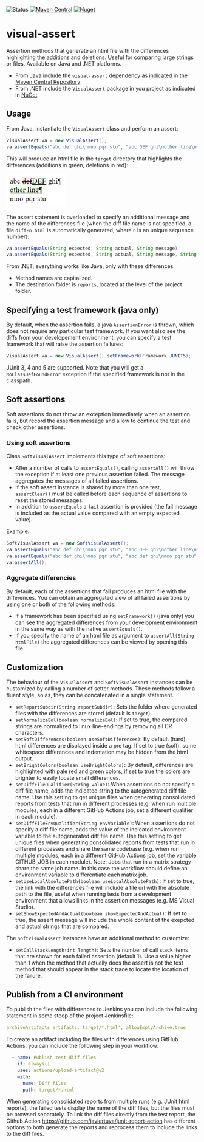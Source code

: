 ![Status](https://github.com/javiertuya/visual-assert/actions/workflows/test.yml/badge.svg)
[![Maven Central](https://img.shields.io/maven-central/v/io.github.javiertuya/visual-assert)](https://central.sonatype.com/artifact/io.github.javiertuya/visual-assert)
[![Nuget](https://img.shields.io/nuget/v/VisualAssert)](https://www.nuget.org/packages/VisualAssert/)

# visual-assert

Assertion methods that generate an html file with the differences highlighting the additions and deletions. 
Useful for comparing large strings or files.
Available on Java and .NET platforms.

- From Java include the `visual-assert` dependency as indicated in the 
  [Maven Central Repository](https://central.sonatype.com/artifact/io.github.javiertuya/visual-assert)
- From .NET include the `VisualAssert` package in you project as indicated in 
  [NuGet](https://www.nuget.org/packages/VisualAssert/)

## Usage

From Java, instantiate the `VisualAssert` class and perform an assert:

```java
VisualAssert va = new VisualAssert();
va.assertEquals("abc def ghi\nmno pqr stu", "abc DEF ghi\nother line\nmno pqr stu");
```

This will produce an html file in the `target` directory that highlights the differences (additions in green, deletions in red):

![diff-example](docs/diff-file-example.png "Diff example")

The assert statement is overloaded to specify an additional message and the name of the differences file 
(when the diff file name is not specified, a file `diff-n.html` is automatically generated, where `n` is an
unique sequence number):

```java
va.assertEquals(String expected, String actual, String message)
va.assertEquals(String expected, String actual, String message, String fileName)
```

From .NET, everything works like Java, only with these differences:

- Method names are capitalized.
- The destination folder is `reports`, located at the level of the project folder.

## Specifying a test framework (java only)

By default, when the assertion fails, a java `AssertionError` is thrown,
which does not require any particular test framework.
If you want also see the diffs from your developement environment, 
you can specify a test framework that will raise the assertion failures:

```java
VisualAssert va = new VisualAssert().setFramework(Framework.JUNIT5);
```

JUnit 3, 4 and 5 are supported. Note that you will get a `NoClassDefFoundError` exception
if the specified framework is not in the classpath.

## Soft assertions

Soft assertions do not throw an exception immediately when an assertion fails, 
but record the assertion message and allow to continue the test and check other assertions.

### Using soft assertions

Class `SoftVisualAssert` implements this type of soft assertions:
- After a number of calls to `assertEquals()`, calling `assertAll()` will throw the exception 
  if at least one previous assertion failed. The message aggregates the messages of all failed assertions.
- If the soft assert instance is shared by more than one test, `assertClear()` must be called
  before each sequence of assertions to reset the stored messages.
- In addition to `assertEquals` a `fail` assertion is provided (the fail message is included
  as the actual value compared with an empty expected value).

Example:

```java
SoftVisualAssert va = new SoftVisualAssert();
va.assertEquals("abc def ghi\nmno pqr stu", "abc DEF ghi\nother line\nmno pqr stu", "this will fail");
va.assertEquals("abc def ghi\nmno pqr stu", "abc def ghi\nmno pqr stu", "this does not fail")
va.assertAll();
```

### Aggregate differencies

By default, each of the assertions that fail produces an html file with the differences.
You can obtain an aggregated view of all failed assertions by using one or both of the
following methods:

- If a framework has been specified using `setFramework()` (java only) you can see the aggregated differences 
  from your development environment in the same way as with the native `assertEquals()`.
- If you specify the name of an html file as argument to `assertAll(String htmlFile)`
  the aggregated differences can be viewed by opening this file. 

## Customization

The behaviour of the `VisualAssert` and `SoftVisualAssert` instances can be customized by calling a number of setter methods. 
These methods follow a fluent style, so as, they can be concatenated in a single statement.

- `setReportSubdir(String reportSubdir)`: Sets the folder where generated files with the differences are stored (default is `target`).
- `setNormalizeEol(boolean normalizeEol)`: If set to true, the compared strings are normalized to linux line-endings by removing all CR characters.
- `setSoftDifferences(boolean useSoftDifferences)`: By default (hard), html differences are displayed inside a pre tag.
  If set to true (soft), some whitespace differences and indentation may be hidden from the html output.
- `setBrightColors(boolean useBrightColors)`: By default, differences are highlighted with pale red and green colors,
  if set to true the colors are brighter to easily locate small differences.
- `setDiffFileQualifier(String value)`: When assertions do not specify a diff file name, adds the indicated string to 
  the autogenerated diff file name.
  Use this setting to get unique files when generating consolidated reports
  from tests that run in different processes 
  (e.g. when run multiple modules, each in a different GitHub Actions job,
  set a different qualifier in each module). 
- `setDiffFileEnvQualifier(String envVariable)`: When assertions do not specify a diff file name, adds the value of the
  indicated environment variable to the autogenerated diff file name.
  Use this setting to get unique files when generating consolidated reports
  from tests that run in different processes and share the same codebase
  (e.g. when run multiple modules, each in a different GitHub Actions job,
  set the variable GITHUB_JOB in each module).
  Note: Jobs that run in a matrix strategy share the same job name.
  In this case the workflow should define an environment variable 
  to differentiate each matrix job. 
- `setUseLocalAbsolutePath(boolean useLocalAbsolutePath)`: If set to true, the link with the differences file will include a file url with the absolute path to the file,
  useful when running tests from a development environment that allows links in the assertion messages (e.g. MS Visual Studio).
- `setShowExpectedAndActual(boolean showExpectedAndActual)`: If set to true, the assert message will include the whole content of the exepcted and actual strings that are compared.

The `SoftVisualAssert` instances have an additional method to customize:
- `setCallStackLength(int length)`: 
  Sets the number of call stack items that are shown for each failed assertion (default 1).
  Use a value higher than 1 when the method that actually does the assert is not the test method
  that should appear in the stack trace to locate the location of the failure.

## Publish from a CI environment

To publish the files with differences to Jenkins you can include the following statement in some steop of the project Jenkinsfile:

```yaml
archiveArtifacts artifacts:'target/*.html', allowEmptyArchive:true
```

To create an artifact including the files with differences using GitHub Actions, you can include the following step in your workflow:

```yaml
  - name: Publish test diff files
    if: always()
    uses: actions/upload-artifact@v2
    with:
      name: Diff files
      path: target/*.html
```

When generating consolidated reports from multiple runs
(e.g. JUnit html reports), the failed tests display the name of the diff files,
but the files must be browsed separately.
To link the diff files directly from the test report, the Github Action https://github.com/javiertuya/junit-report-action
has different options to both generate the reports and reprocess them to include the links to the diff files.
